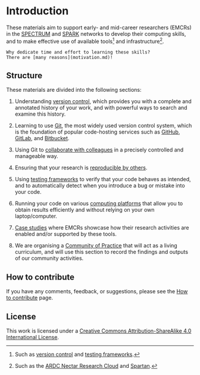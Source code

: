 # Introduction

These materials aim to support
early- and mid-career researchers (EMCRs) in the
[SPECTRUM](https://www.spectrum.edu.au/) and [SPARK](https://www.spark.edu.au/) networks to develop their computing skills, and to make effective use of available tools[^tools] and infrastructure[^infra].

```admonish question
Why dedicate time and effort to learning these skills?
There are [many reasons](motivation.md)!
```

## Structure

These materials are divided into the following sections:

1. Understanding [version control](./version-control/), which provides you with a complete and annotated history of your work, and with powerful ways to search and examine this history.

2. Learning to use [Git](./using-git/), the most widely used version control system, which is the foundation of popular code-hosting services such as [GitHub](https://github.com/), [GitLab](https://gitlab.com/public), and [Bitbucket](https://bitbucket.org/).

3. Using Git to [collaborate with colleagues](./collaborating/) in a precisely controlled and manageable way.

4. Ensuring that your research is [reproducible by others](./reproducibility/).

5. Using [testing frameworks](./testing/) to verify that your code behaves as intended, and to automatically detect when you introduce a bug or mistake into your code.

6. Running your code on various [computing platforms]() that allow you to obtain results efficiently and without relying on your own laptop/computer.

7. [Case studies](./case-studies/) where EMCRs showcase how their research activities are enabled and/or supported by these tools.

8. We are organising a [Community of Practice](./community/) that will act as a living curriculum, and will use this section to record the findings and outputs of our community activities.

## How to contribute

If you have any comments, feedback, or suggestions, please see the [How to contribute](how-to-contribute.md) page.

## License

This work is licensed under a [Creative Commons Attribution-ShareAlike 4.0 International License](http://creativecommons.org/licenses/by-sa/4.0/).

<!-- NOTE: cannot link to README.md outside of SUMMARY.md
     https://github.com/rust-lang/mdBook/issues/984 -->
[^tools]: Such as [version control](./version-control/) and [testing frameworks](./testing/).

[^infra]: Such as the [ARDC Nectar Research Cloud][nectar] and [Spartan].

[nectar]: https://ardc.edu.au/services/nectar-research-cloud/
[Spartan]: https://dashboard.hpc.unimelb.edu.au/
